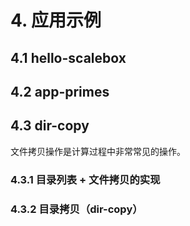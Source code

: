 # 4. 应用示例

## 4.1 hello-scalebox

## 4.2 app-primes

## 4.3 dir-copy

文件拷贝操作是计算过程中非常常见的操作。

### 4.3.1 目录列表 + 文件拷贝的实现


### 4.3.2 目录拷贝（dir-copy）

